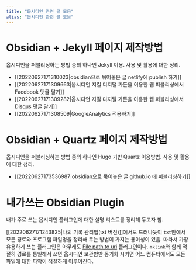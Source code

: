 ```yaml
---
title: "옵시디언 관련 글 모음"
alias: "옵시디언 관련 글 모음"
---
```

# Obsidian + Jekyll 페이지 제작방법
옵시디언을 퍼블리싱하는 방법 중의 하나인 Jekyll 이용. 사용 및 활용에 대한 정리.
* [[20220627171310023|obsidian으로 묶어놓은 글 netlify에 publish 하기]]
* [[20220627171309663|옵시디언 지킬 디지털 가든을 이용한 웹 퍼블리싱에서 Facebook 댓글 달기]]
* [[20220627171309282|옵시디언 지킬 디지털 가든을 이용한 웹 퍼블리싱에서 Disqus 댓글 달기]]
* [[20220627171308509|GoogleAnalytics 적용하기]]

# Obsidian + Quartz 페이지 제작방법
옵시디언을 퍼블리싱하는 방법 중의 하나인 Hugo 기반 Quartz 이용방법. 사용 및 활용에 대한 정리.
* [[20220627173536987|obsidian으로 묶어놓은 글 github.io 에 퍼블리싱하기]]

# 내가쓰는 Obsidian Plugin
내가 주로 쓰는 옵시디언 플러그인에 대한 설명 리스트를 정리해 두고자 함.

[[20220627171243825|나의 기록 관리법(txt 버전)]]에서도 드러나듯이 `txt`안에서 모든 경로와 프로그램 파일명을 정리해 두는 방법이 가지는 용이성이 있음. 따라서 가장 유용하게 쓰는 플러그인은 아무래도 [File path to uri](https://github.com/MichalBures/obsidian-file-path-to-uri) 플러그인이다. `mklink`와 함께 적절히 경로를 통일해서 쓰면 옵시디언 보관함만 동기화 시키면 어느 컴퓨터에서도 모든 파일에 대한 파악이 적절하게 이루어진다.

